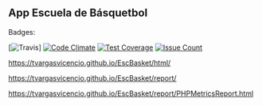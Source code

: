 ## App Escuela de Básquetbol

Badges:

[![Travis](https://travis-ci.org/tvargasvicencio/EscBasket.svg?branch=master)]
[![Code Climate](https://codeclimate.com/github/tvargasvicencio/EscBasket/badges/gpa.svg)](https://codeclimate.com/github/tvargasvicencio/EscBasket)
[![Test Coverage](https://codeclimate.com/github/tvargasvicencio/EscBasket/badges/coverage.svg)](https://codeclimate.com/github/tvargasvicencio/EscBasket/coverage)
[![Issue Count](https://codeclimate.com/github/tvargasvicencio/EscBasket/badges/issue_count.svg)](https://codeclimate.com/github/tvargasvicencio/EscBasket)

https://tvargasvicencio.github.io/EscBasket/html/

https://tvargasvicencio.github.io/EscBasket/report/

https://tvargasvicencio.github.io/EscBasket/report/PHPMetricsReport.html
